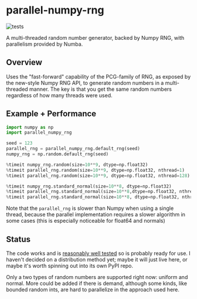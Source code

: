 # parallel-numpy-rng
![tests](https://github.com/lgarrison/parallel-numpy-rng/actions/workflows/test.yml/badge.svg)

A multi-threaded random number generator, backed by Numpy RNG, with parallelism provided by Numba.

## Overview
Uses the "fast-forward" capability of the PCG-family of RNG, as exposed by the
new-style Numpy RNG API, to generate random numbers in a multi-threaded manner. The key
is that you get the same random numbers regardless of how many threads were used.

## Example + Performance
```python
import numpy as np
import parallel_numpy_rng

seed = 123
parallel_rng = parallel_numpy_rng.default_rng(seed)
numpy_rng = np.random.default_rng(seed)

%timeit numpy_rng.random(size=10**9, dtype=np.float32)                           # 2.89 s
%timeit parallel_rng.random(size=10**9, dtype=np.float32, nthread=1)             # 3.35 s
%timeit parallel_rng.random(size=10**9, dtype=np.float32, nthread=128)           # 73.9 ms

%timeit numpy_rng.standard_normal(size=10**8, dtype=np.float32)                  # 1.13 s
%timeit parallel_rng.standard_normal(size=10**8,dtype=np.float32, nthread=1)     # 1.87 s
%timeit parallel_rng.standard_normal(size=10**8, dtype=np.float32, nthread=128)  # 36.6 ms
```

Note that the `parallel_rng` is slower than Numpy when using a single thread, because the parallel implementation requires a slower algorithm in some cases (this is especially noticeable for float64 and normals)

## Status
The code works and is [reasonably well tested](./test_parallel_numpy_rng.py) so is probably ready for use. I haven't decided on a distribution method yet; maybe it will just live here, or maybe it's worth spinning out into its own PyPI repo.

Only a two types of random numbers are supported right now: uniform and normal. More could be added if there is demand, although some kinds, like bounded random ints, are hard to parallelize in the approach used here.
